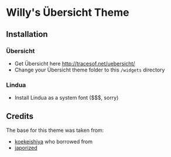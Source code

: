 # Willy's Übersicht Theme


## Installation

### Übersicht

- Get Übersicht here http://tracesof.net/uebersicht/
- Change your Übersicht theme folder to this `/widgets` directory

### Lindua

- Install Lindua as a system font ($$$, sorry)

## Credits

The base for this theme was taken from:
  - [koekeishiya](https://github.com/koekeishiya/Statusbar) who borrowed from
  - [japorized](https://github.com/japorized/dotfiles)
